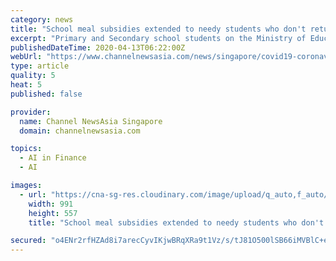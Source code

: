 ```yaml
---
category: news
title: "School meal subsidies extended to needy students who don't return to school during home-based learning period"
excerpt: "Primary and Secondary school students on the Ministry of Education's (MOE) financial assistance scheme will now receive meal subsidies"
publishedDateTime: 2020-04-13T06:22:00Z
webUrl: "https://www.channelnewsasia.com/news/singapore/covid19-coronavirus-moe-meal-subsidies-home-based-learning-12636624"
type: article
quality: 5
heat: 5
published: false

provider:
  name: Channel NewsAsia Singapore
  domain: channelnewsasia.com

topics:
  - AI in Finance
  - AI

images:
  - url: "https://cna-sg-res.cloudinary.com/image/upload/q_auto,f_auto/image/12172488/16x9/991/557/46c3b3fb7e10618d8fa8a142838842d4/Bi/moe--2----2458422.png"
    width: 991
    height: 557
    title: "School meal subsidies extended to needy students who don't return to school during home-based learning period"

secured: "o4ENr2rfHZAd8i7arecCyvIKjwBRqXRa9t1Vz/s/tJ81O500lSB66iMVBlC+ezHWbBi85gU4dyVgCExo4IZ8BUxlMN5xKiDevMbw7Ggyo3J87i9+CRpvjLwMFQUOeVgZj99ZWAmGEupI1iB+iBz12E0z4jTz5NFE+S35WEuS/mxIH8uTVvfbpuCUM99QAr74hg52vUs6qA6VKmNVpca+xp9iESpQXkMIDuYfs34l6o/ifT2eBxkDspl9TOQ3OE+tBBJADs4z0fb6om/I2jtdHx+p5eYbjDW5SXzMjC5GKzO6lIqGUVPTkGZGRXpCVpVN;Wq/Te5dEJKQqU8XrJ/emUg=="
---
```


